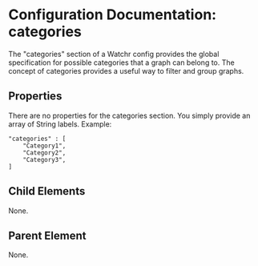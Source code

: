 # Configuration Documentation: categories

The "categories" section of a Watchr config provides the global specification for possible categories that a graph can belong to.  The concept of categories provides a useful way to filter and group graphs.

## Properties

There are no properties for the categories section.  You simply provide an array of String labels.  Example:

	"categories" : [
		"Category1",
		"Category2",
		"Category3",
	]

## Child Elements

None.

## Parent Element

None.